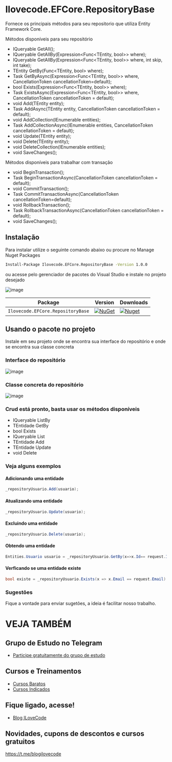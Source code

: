 # Ilovecode.EFCore.RepositoryBase
Fornece os principais métodos para seu repositorio que utiliza Entity Framework Core.

Métodos disponíveis para seu repositório
- IQueryable<TEntity> GetAll();
- IQueryable<TEntity> GetAllBy(Expression<Func<TEntity, bool>> where);
- IQueryable<TEntity> GetAllBy(Expression<Func<TEntity, bool>> where, int skip, int take);
- TEntity GetBy(Func<TEntity, bool> where);
- Task<TEntity> GetByAsync(Expression<Func<TEntity, bool>> where, CancellationToken cancellationToken=default);
- bool Exists(Expression<Func<TEntity, bool>> where);
- Task<bool> ExistsAsync(Expression<Func<TEntity, bool>> where, CancellationToken cancellationToken = default);
- void Add(TEntity entity);
- Task AddAsync(TEntity entity, CancellationToken cancellationToken = default);
- void AddCollection(IEnumerable<TEntity> entities);
- Task AddCollectionAsync(IEnumerable<TEntity> entities, CancellationToken cancellationToken = default);
- void Update(TEntity entity);
- void Delete(TEntity entity);
- void DeleteCollection(IEnumerable<TEntity> entities);
- void SaveChanges();

Métodos disponíveis para trabalhar com transação
- void BeginTransaction();
- Task BeginTransactionAsync(CancellationToken cancellationToken = default);
- void CommitTransaction();
- Task CommitTransactionAsync(CancellationToken cancellationToken=default);
- void RollbackTransaction();
- Task RollbackTransactionAsync(CancellationToken cancellationToken = default);
- void SaveChanges();

## Instalação
Para instalar utilize o seguinte comando abaixo ou procure no Manage Nuget Packages
```sh
Install-Package Ilovecode.EFCore.RepositoryBase -Version 1.0.0
```
ou acesse pelo gerenciador de pacotes do Visual Studio e instale no projeto desejado

![image](https://user-images.githubusercontent.com/6010161/141309513-9e4abaee-09f5-4fbb-ad56-5b2a583a0f46.png)



| Package |  Version | Downloads |
| ------- | ----- | ----- |
| `Ilovecode.EFCore.RepositoryBase` | [![NuGet](https://img.shields.io/nuget/v/Ilovecode.EFCore.RepositoryBase.svg)](https://www.nuget.org/packages/Ilovecode.EFCore.RepositoryBase) | [![Nuget](https://img.shields.io/nuget/dt/Ilovecode.EFCore.RepositoryBase.svg)](https://nuget.org/packages/Ilovecode.EFCore.RepositoryBase) |

## Usando o pacote no projeto
Instale em seu projeto onde se encontra sua interface do repositório e onde se encontra sua classe concreta
 
### Interface do repositório

 ![image](https://user-images.githubusercontent.com/6010161/141309893-8d7a44df-a147-4645-aa6c-d34f75c57367.png)

### Classe concreta do repositório

![image](https://user-images.githubusercontent.com/6010161/141310075-57b47041-9d84-4e9e-adb6-e3ac29cd2d02.png)

### Crud está pronto, basta usar os métodos disponíveis
- IQueryable<TEntidade> ListBy
- TEntidade GetBy
- bool Exists
- IQueryable<TEntidade> List
- TEntidade Add
- TEntidade Update
-  void Delete

### Veja alguns exemplos
#### Adicionando uma entidade
```csharp
_repositoryUsuario.Add(usuario);
```
#### Atualizando uma entidade
```csharp
_repositoryUsuario.Update(usuario);
```
#### Excluindo uma entidade
```csharp
_repositoryUsuario.Delete(usuario);
```
#### Obtendo uma entidade
```csharp
Entities.Usuario usuario = _repositoryUsuario.GetBy(x=>x.Id== request.IdUsuario);
```
#### Verficando se uma entidade existe
```csharp
bool existe = _repositoryUsuario.Exists(x => x.Email == request.Email)
```


### Sugestões
Fique a vontade para enviar sugetões, a ideia é facilitar nosso trabalho.

# VEJA TAMBÉM
## Grupo de Estudo no Telegram
- [Participe gratuitamente do grupo de estudo](https://olha.la/ilovecode-telegram)

## Cursos e Treinamentos
- [Cursos Baratos](https://olha.la/udemy)
- [Cursos Indicados](https://olha.la/cursos)

## Fique ligado, acesse!
- [Blog ILoveCode](https://ilovecode.com.br)

## Novidades, cupons de descontos e cursos gratuitos
https://t.me/blogilovecode
